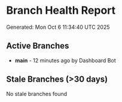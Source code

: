 # Branch Health Report
Generated: Mon Oct  6 11:34:40 UTC 2025

## Active Branches
- **main** - 12 minutes ago by Dashboard Bot

## Stale Branches (>30 days)
No stale branches found
